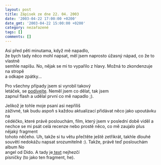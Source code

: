 ```yaml
---
layout: post
title: Zápisek ze dne 22. 04. 2003
date: '2003-04-22 17:00:00 +0200'
date_gmt: '2003-04-22 15:00:00 +0200'
category: nezařazené
tags: []
comments: []
---
```

<p>Asi před pěti minutama, když mě napadlo,<br />
že bych tady něco mohl napsat, měl jsem naprosto úžasný nápad, co že to vlastně<br />
semhle napíšu. No, nějak se mi to vypařilo z hlavy. Možná to zkondenzuje na stropě<br />
a odkape zpátky...</p>
<p>Pro všechny případy jsem si vyrobil takový<br />
letáček, se <a href="art.php?a=letak.htm">podívejte</a>. Neměl jsem co dělat, tak jsem<br />
zapnul flash a udělal první co mě napadlo ;).</p>
<p>Jelikož je tohle moje psaní asi nepříliš<br />
záživné, tak budu aspoň s každou aktualizací přidávat něco jako upoutávku na<br />
cédéčko, které právě poslouchám, film, který jsem v poslední době viděl a<br />
nechce se mi psát celá recenze nebo prostě něco, co mě zaujalo plus nějaký fragment<br />
tohoto něčeho. Uh, takže si tu větu přečtěte ještě zetřikrát, takhle dlouhé<br />
souvětí nedokážu napsat srozumitelně :). Takže, právě teď poslouchám album <span class="ital">No<br />
angel</span> od <span class="ital">Dido</span>. A tady je<a href="art.php?a=thankyou.htm"> text</a> nejhezčí<br />
písničky (to jako ten fragment, he).</p>

